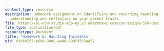 ```yaml
---
content_type: resource
description: Homework assignment on identifying and recording haunting incidents and
  understanding and reflecting on your parent traits.
file: https://ol-ocw-studio-app-qa.s3.amazonaws.com/courses/pe-550-designing-your-life-spring-2009/6abb0753e6900409aa480895f553a452_MITPE_550iap09_s09_assn06.pdf
file_type: application/pdf
resourcetype: Document
title: 'Homework 6: Haunting Incidents'
uid: 6abb0753-e690-0409-aa48-0895f553a452
---
```


